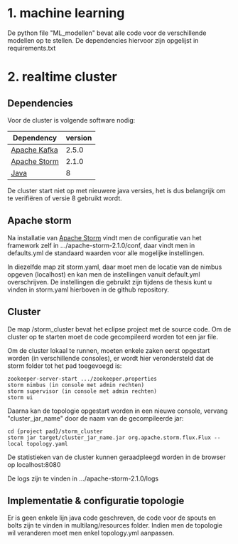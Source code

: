 # 1. machine learning

De python file "ML_modellen" bevat alle code voor de verschillende modellen op te stellen. De dependencies hiervoor zijn opgelijst in requirements.txt

# 2. realtime cluster

## Dependencies

Voor de cluster is volgende software nodig:

| Dependency | version  |   
| ------- | --- |
| [Apache Kafka](https://kafka.apache.org/downloads) | 2.5.0 |
| [Apache Storm](https://storm.apache.org/2019/10/31/storm210-released.html) | 2.1.0 |
| [Java](https://www.oracle.com/java/technologies/javase/javase-jdk8-downloads.html)  | 8 |

De cluster start niet op met nieuwere java versies, het is dus belangrijk om te verifiëren of versie 8 gebruikt wordt.

## Apache storm 

Na installatie van [Apache Storm](https://storm.apache.org/2019/10/31/storm210-released.html)  vindt men de configuratie van het framework zelf in .../apache-storm-2.1.0/conf, daar vindt men in defaults.yml de standaard waarden voor alle mogelijke instellingen. 

In diezelfde map zit storm.yaml, daar moet men de locatie van de nimbus opgeven (localhost) en kan men de instellingen vanuit default.yml overschrijven. De instellingen die gebruikt zijn tijdens de thesis kunt u vinden in storm.yaml hierboven in de github repository.


## Cluster

De map /storm_cluster bevat het eclipse project met de source code. Om de cluster op te starten moet de code gecompileerd worden tot een jar file.

Om de cluster lokaal te runnen, moeten enkele zaken eerst opgestart worden (in verschillende consoles), er wordt hier verondersteld dat de storm folder tot het pad toegevoegd is:
```
zookeeper-server-start .../zookeeper.properties
storm nimbus (in console met admin rechten)
storm supervisor (in console met admin rechten)
storm ui
```

Daarna kan de topologie opgestart worden in een nieuwe console, vervang "cluster_jar_name" door de naam van de gecompileerde jar:

```
cd {project pad}/storm_cluster 
storm jar target/cluster_jar_name.jar org.apache.storm.flux.Flux --local topology.yaml
```

De statistieken van de cluster kunnen geraadpleegd worden in de browser op localhost:8080

De logs zijn te vinden in .../apache-storm-2.1.0/logs

## Implementatie & configuratie topologie

Er is geen enkele lijn java code geschreven, de code voor de spouts en bolts zijn te vinden in multilang/resources folder. 
Indien men de topologie wil veranderen moet men enkel topology.yml aanpassen. 




